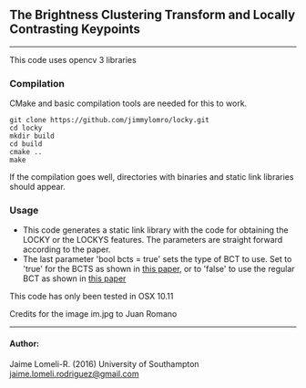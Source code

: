 ## The Brightness Clustering Transform and Locally Contrasting Keypoints
___

This code uses opencv 3 libraries


### Compilation

CMake and basic compilation tools are needed for this to work.

```
git clone https://github.com/jimmylomro/locky.git
cd locky
mkdir build
cd build
cmake ..
make
```

If the compilation goes well, directories with binaries and static link libraries should appear.


### Usage

- This code generates a static link library with the code for obtaining the LOCKY or the LOCKYS features. The parameters are straight forward according to the paper.
- The last parameter 'bool bcts = true' sets the type of BCT to use. Set to 'true' for the BCTS as shown in [this paper][2], or to 'false' to use the regular BCT as shown in [this paper][1]


This code has only been tested in OSX 10.11

Credits for the image im.jpg to Juan Romano

[1]: http://link.springer.com/chapter/10.1007/978-3-319-23192-1_30
[2]: http://link.springer.com/article/10.1007/s00138-016-0785-3

___

#### Author:
Jaime Lomeli-R. (2016)
University of Southampton
jaime.lomeli.rodriguez@gmail.com
